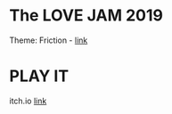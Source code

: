# The LOVE JAM 2019

Theme: Friction - [link](https://itch.io/jam/love2d-jam-2019)

# PLAY IT

itch.io [link](https://brbl.itch.io/love-to-the-rescue)
